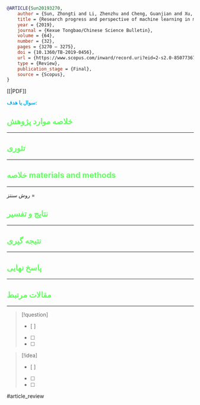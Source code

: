 
```bibtex


@ARTICLE{Sun20193270,
	author = {Sun, Zhongti and Li, Zhenzhu and Cheng, Guanjian and Xu, Qichen and Hou, Zhufeng and Yin, Wanjian},
	title = {Research progress and perspective of machine learning in material design; [机器学习在材料设计方面的研究进展]},
	year = {2019},
	journal = {Kexue Tongbao/Chinese Science Bulletin},
	volume = {64},
	number = {32},
	pages = {3270 – 3275},
	doi = {10.1360/TB-2019-0456},
	url = {https://www.scopus.com/inward/record.uri?eid=2-s2.0-85077367050&doi=10.1360%2fTB-2019-0456&partnerID=40&md5=8ee42d116d83243508b92ce393e22b7a},
	type = {Review},
	publication_stage = {Final},
	source = {Scopus},
}


```

[[|PDF]]

**<span style="color:#00b0f0">سوال یا هدف:</span>**



## <span style="color:#64ff61">خلاصه موارد پژوهش</span>
---

## <span style="color:#64ff61">تئوری</span>
---



## <span style="color:#64ff61">خلاصه materials and methods</span>
---

روش سنتز = 



## <span style="color:#64ff61"> نتایج و تفسیر</span>
---



## <span style="color:#64ff61">نتیجه گیری</span>
---



## <span style="color:#64ff61">پاسخ نهایی</span>
---




## <span style="color:#64ff61">مقالات مرتبط</span>
---





> [!question] 
>- [ ] 
>- [ ]  
>- [ ] 


> [!idea] 
> - [ ] 
>- [ ] 
>- [ ] 



#article_review
